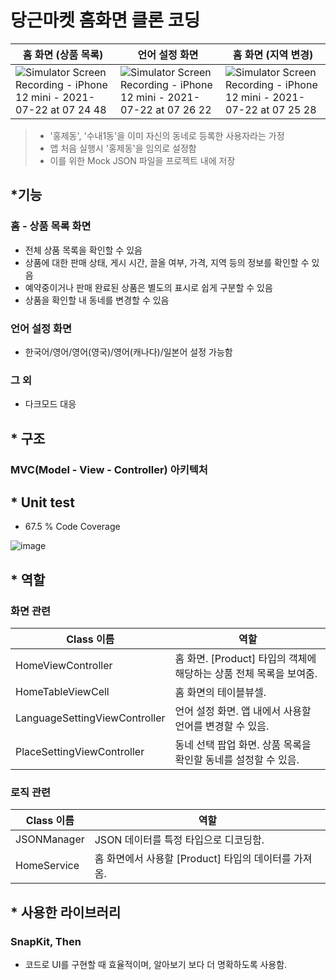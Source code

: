 # 당근마켓 홈화면 클론 코딩

| 홈 화면 (상품 목록)                                          | 언어 설정 화면                                               | 홈 화면 (지역 변경)                                          |
| ------------------------------------------------------------ | ------------------------------------------------------------ | ------------------------------------------------------------ |
| ![Simulator Screen Recording - iPhone 12 mini - 2021-07-22 at 07 24 48](https://user-images.githubusercontent.com/12438429/126567992-ab7d6f14-995d-4349-ac31-dd805b43f470.gif) | ![Simulator Screen Recording - iPhone 12 mini - 2021-07-22 at 07 26 22](https://user-images.githubusercontent.com/12438429/126567979-788aee0b-0864-41d7-974d-c3b54c221782.gif) | ![Simulator Screen Recording - iPhone 12 mini - 2021-07-22 at 07 25 28](https://user-images.githubusercontent.com/12438429/126567990-298efb9b-2d86-48e2-b463-2251b9cd94e4.gif) |



> * '홍제동', '수내1동'을 이미 자신의 동네로 등록한 사용자라는 가정
> * 앱 처음 실행시 '홍제동'을 임의로 설정함 
> * 이를 위한 Mock JSON 파일을 프로젝트 내에 저장



## *기능

### 홈 - 상품 목록 화면

* 전체 상품 목록을 확인할 수 있음
* 상품에 대한 판매 상태, 게시 시간, 끌올 여부, 가격, 지역 등의 정보를 확인할 수 있음
* 예약중이거나 판매 완료된 상품은 별도의 표시로 쉽게 구분할 수 있음
* 상품을 확인할 내 동네를 변경할 수 있음



### 언어 설정 화면

* 한국어/영어/영어(영국)/영어(캐나다)/일본어 설정 가능함



### 그 외

* 다크모드 대응



## * 구조

### MVC(Model - View - Controller) 아키텍처



## * Unit test

* 67.5 % Code Coverage

![image](https://user-images.githubusercontent.com/12438429/126574603-dd61f8d6-7a85-4f33-ae28-291b5ad7c2de.png)



## * 역할

### 화면 관련

| Class 이름                    | 역할                                                         |
| ----------------------------- | ------------------------------------------------------------ |
| HomeViewController            | 홈 화면. [Product] 타입의 객체에 해당하는 상품 전체 목록을 보여줌. |
| HomeTableViewCell             | 홈 화면의 테이블뷰셀.                                        |
| LanguageSettingViewController | 언어 설정 화면. 앱 내에서 사용할 언어를 변경할 수 있음.      |
| PlaceSettingViewController    | 동네 선택 팝업 화면. 상품 목록을 확인할 동네를 설정할 수 있음. |



### 로직 관련

| Class 이름  | 역할                                                 |
| ----------- | ---------------------------------------------------- |
| JSONManager | JSON 데이터를 특정 타입으로 디코딩함.                |
| HomeService | 홈 화면에서 사용할 [Product] 타입의 데이터를 가져옴. |



## * 사용한 라이브러리

### SnapKit, Then

* 코드로 UI를 구현할 때 효율적이며, 알아보기 보다 더 명확하도록 사용함.